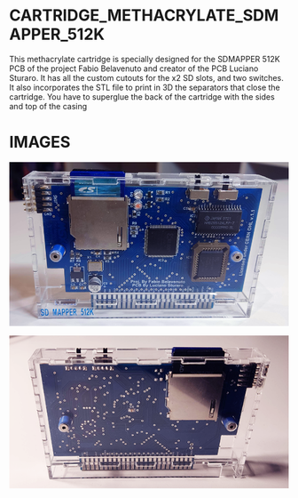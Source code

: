 # CARTRIDGE_METHACRYLATE_SDMAPPER_512K

This methacrylate cartridge is specially designed for the SDMAPPER 512K PCB of the project Fabio Belavenuto and creator of the PCB Luciano Sturaro. It has all the custom cutouts for the x2 SD slots, and two switches. It also incorporates the STL file to print in 3D the separators that close the cartridge. You have to superglue the back of the cartridge with the sides and top of the casing

# IMAGES

![Alt text](https://github.com/capsule5000/CARTRIDGE_METHACRYLATE_SDMAPPER_512K/blob/main/Images/front_SDMAPPER512K.png)

![Alt text](https://github.com/capsule5000/CARTRIDGE_METHACRYLATE_SDMAPPER_512K/blob/main/Images/rear_SDMAPPER_512K.png)
